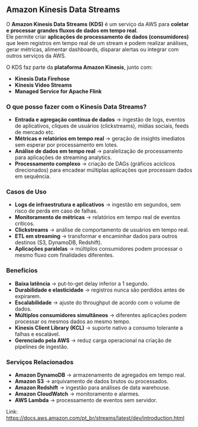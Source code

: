 ##  Amazon Kinesis Data Streams

O **Amazon Kinesis Data Streams (KDS)** é um serviço da AWS para **coletar e processar grandes fluxos de dados em tempo real**.  
Ele permite criar **aplicações de processamento de dados (consumidores)** que leem registros em tempo real de um stream e podem realizar análises, gerar métricas, alimentar dashboards, disparar alertas ou integrar com outros serviços da AWS.  

O KDS faz parte da **plataforma Amazon Kinesis**, junto com:
- **Kinesis Data Firehose**  
- **Kinesis Video Streams**  
- **Managed Service for Apache Flink**  



###  O que posso fazer com o Kinesis Data Streams?
-  **Entrada e agregação contínua de dados** → ingestão de logs, eventos de aplicativos, cliques de usuários (clickstreams), mídias sociais, feeds de mercado etc.  
-  **Métricas e relatórios em tempo real** → geração de insights imediatos sem esperar por processamento em lotes.  
-  **Análise de dados em tempo real** → paralelização de processamento para aplicações de streaming analytics.  
-  **Processamento complexo** → criação de DAGs (gráficos acíclicos direcionados) para encadear múltiplas aplicações que processam dados em sequência.  



###  Casos de Uso
- **Logs de infraestrutura e aplicativos** → ingestão em segundos, sem risco de perda em caso de falhas.  
- **Monitoramento de métricas** → relatórios em tempo real de eventos críticos.  
- **Clickstreams** → análise de comportamento de usuários em tempo real.  
- **ETL em streaming** → transformar e encaminhar dados para outros destinos (S3, DynamoDB, Redshift).  
- **Aplicações paralelas** → múltiplos consumidores podem processar o mesmo fluxo com finalidades diferentes.  



###  Benefícios
-  **Baixa latência** → put-to-get delay inferior a 1 segundo.  
-  **Durabilidade e elasticidade** → registros nunca são perdidos antes de expirarem.  
-  **Escalabilidade** → ajuste do throughput de acordo com o volume de dados.  
-  **Múltiplos consumidores simultâneos** → diferentes aplicações podem processar os mesmos dados ao mesmo tempo.  
-  **Kinesis Client Library (KCL)** → suporte nativo a consumo tolerante a falhas e escalável.  
-  **Gerenciado pela AWS** → reduz carga operacional na criação de pipelines de ingestão.  



###  Serviços Relacionados
- **Amazon DynamoDB** → armazenamento de agregados em tempo real.  
- **Amazon S3** → arquivamento de dados brutos ou processados.  
- **Amazon Redshift** → ingestão para análises de data warehouse.  
- **Amazon CloudWatch** → monitoramento e alarmes.  
- **AWS Lambda** → processamento de eventos sem servidor.  

Link: https://docs.aws.amazon.com/pt_br/streams/latest/dev/introduction.html
